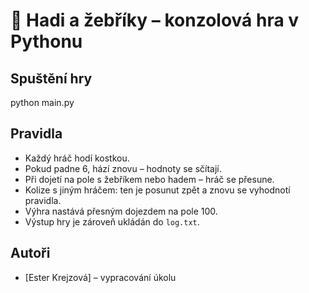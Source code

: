# 🐍 Hadi a žebříky – konzolová hra v Pythonu

## Spuštění hry
python main.py
## Pravidla

- Každý hráč hodí kostkou.
- Pokud padne 6, hází znovu – hodnoty se sčítají.
- Při dojetí na pole s žebříkem nebo hadem – hráč se přesune.
- Kolize s jiným hráčem: ten je posunut zpět a znovu se vyhodnotí pravidla.
- Výhra nastává přesným dojezdem na pole 100.
- Výstup hry je zároveň ukládán do `log.txt`.

## Autoři

- [Ester Krejzová] – vypracování úkolu